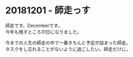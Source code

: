 # 20181201 - 師走っす

師走です。Decemberです。  
今年も残すところ31日になりました。  
  
今までの人生の師走の中で一番きちんと予定が詰まった師走。  
タスクをし忘れることがないように過ごしたい。師走だけに。
